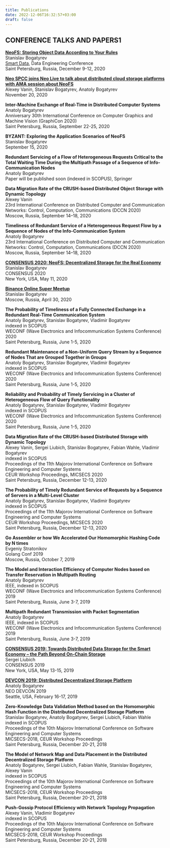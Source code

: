 ```yaml
---
title: Publications
date: 2022-12-06T16:32:57+03:00
draft: false
---
```


## CONFERENCE TALKS AND PAPERS1

[**NeoFS: Storing Object Data According to Your Rules**](https://smartdataconf.ru/en/2020/spb/talks/6eh0kwhsf7mevgsqmgsvvc/)  
Stanislav Bogatyrev  
[Smart Data](https://smartdataconf.ru/en/#about), Data Engineering Conference  
Saint Petersburg, Russia, December 9-12, 2020 

[**Neo SPCC joins Neo Live to talk about distributed cloud storage platforms with AMA session about NeoFS**](https://neonewstoday.com/general/transcript-neo-spcc-joins-neo-live-to-talk-about-distributed-cloud-storage-platforms/)  
Alexey Vanin, Stanislav Bogatyrev, Anatoly Bogatyrev  
November 20, 2020  

**Inter-Machine Exchange of Real-Time in Distributed Computer Systems**  
Anatoly Bogatyrev  
Anniversary 30th International Conference on Computer Graphics and Machine Vision (GraphiCon 2020)  
Saint Petersburg, Russia, September 22-25, 2020  

**BYZANT: Exploring the Application Scenarios of NeoFS**  
Stanislav Bogatyrev  
September 15, 2020  

**Redundant Servicing of a Flow of Heterogeneous Requests Critical to the Total Waiting Time During the Multipath Passage of a Sequence of Info-Communication Nodes**  
Anatoly Bogatyrev  
Paper will be published soon (indexed in SCOPUS), Springer  

**Data Migration Rate of the CRUSH-based Distributed Object Storage with Dynamic Topology**  
Alexey Vanin  
23rd International Conference on Distributed Computer and Communication Networks: Control, Computation, Communications (DCCN 2020)  
Moscow, Russia, September 14–18, 2020  

**Timeliness of Redundant Service of a Heterogeneous Request Flow by a Sequence of Nodes of the Info-Communication System**  
Anatoly Bogatyrev  
23rd International Conference on Distributed Computer and Communication Networks: Control, Computation, Communications (DCCN 2020)  
Moscow, Russia, September 14–18, 2020  

[**CONSENSUS 2020: NeoFS: Decentralized Storage for the Real Economy**](https://www.youtube.com/watch?v=YRm77r_6sw0&t=5s)  
Stanislav Bogatyrev  
CONSENSUS 2020  
New York, USA, May 11, 2020  

[**Binance Online Super Meetup**](https://neonewstoday.com/events/neo-spcc-to-participate-in-binance-hosted-virtual-meetup-on-april-30th/)  
Stanislav Bogatyrev  
Moscow, Russia, April 30, 2020  

**The Probability of Timeliness of a Fully Connected Exchange in a Redundant Real-Time Communication System**  
Anatoly Bogatyrev, Stanislav Bogatyrev, Vladimir Bogatyrev  
indexed in SCOPUS  
WECONF (Wave Electronics and Infocommunication Systems Conference) 2020  
Saint Petersburg, Russia, June 1-5, 2020  

**Redundant Maintenance of a Non-Uniform Query Stream by a Sequence of Nodes That are Grouped Together in Groups**  
Anatoly Bogatyrev, Stanislav Bogatyrev, Vladimir Bogatyrev  
indexed in SCOPUS  
WECONF (Wave Electronics and Infocommunication Systems Conference) 2020  
Saint Petersburg, Russia, June 1-5, 2020  

**Reliability and Probability of Timely Servicing in a Cluster of Heterogeneous Flow of Query Functionality**  
Anatoly Bogatyrev, Stanislav Bogatyrev, Vladimir Bogatyrev  
indexed in SCOPUS  
WECONF (Wave Electronics and Infocommunication Systems Conference) 2020  
Saint Petersburg, Russia, June 1-5, 2020  

**Data Migration Rate of the CRUSH-based Distributed Storage with Dynamic Topology**  
Alexey Vanin, Sergei Liubich, Stanislav Bogatyrev, Fabian Wahle, Vladimir Bogatyrev  
indexed in SCOPUS  
Proceedings of the 11th Majorov International Conference on Software Engineering and Computer Systems  
CEUR Workshop Proceedings, MICSECS 2020  
Saint Petersburg, Russia, December 12-13, 2020  

**The Probability of Timely Redundant Service of Requests by a Sequence of Servers in a Multi-Level Cluster**  
Anatoly Bogatyrev, Stanislav Bogatyrev, Vladimir Bogatyrev  
indexed in SCOPUS  
Proceedings of the 11th Majorov International Conference on Software Engineering and Computer Systems  
CEUR Workshop Proceedings, MICSECS 2020  
Saint Petersburg, Russia, December 12-13, 2020  

**Go Assembler or how We Accelerated Our Homomorphic Hashing Code by N times**  
Evgeniy Stratonikov  
Golang Conf 2019  
Moscow, Russia, October 7, 2019  

**The Model and Interaction Efficiency of Computer Nodes based on Transfer Reservation in Multipath Routing**  
Anatoly Bogatyrev  
IEEE, indexed in SCOPUS  
WECONF (Wave Electronics and Infocommunication Systems Conference) 2019  
Saint Petersburg, Russia, June 3-7, 2019  

**Multipath Redundant Transmission with Packet Segmentation**  
Anatoly Bogatyrev  
IEEE, indexed in SCOPUS  
WECONF (Wave Electronics and Infocommunication Systems Conference) 2019  
Saint Petersburg, Russia, June 3-7, 2019  

[**CONSENSUS 2019: Towards Distributed Data Storage for the Smart Economy – the Path Beyond On-Chain Storage**](https://neonewstoday.com/development/neofs-data-storage-payment-and-auditing-demoed-at-consensus-2019/%20)  
Sergei Liubich  
CONSENSUS 2019  
New York, USA, May 13-15, 2019  

[**DEVCON 2019: Distributed Decentralized Storage Platform**](https://neonewstoday.com/development/neo-spcc-demos-neofs-candidate-proof-of-concept-following-devcon-presentation/)  
Anatoly Bogatyrev  
NEO DEVCON 2019  
Seattle, USA, February 16-17, 2019  

**Zero-Knowledge Data Validation Method based on the Homomorphic Hash Function in the Distributed Decentralized Storage Platform**  
Stanislav Bogatyrev, Anatoly Bogatyrev, Sergei Liubich, Fabian Wahle  
indexed in SCOPUS  
Proceedings of the 10th Majorov International Conference on Software Engineering and Computer Systems  
MICSECS-2018, CEUR Workshop Proceedings  
Saint Petersburg, Russia, December 20-21, 2018  

**The Model of Network Map and Data Placement in the Distributed Decentralized Storage Platform**  
Anatoly Bogatyrev, Sergei Liubich, Fabian Wahle, Stanislav Bogatyrev, Alexey Vanin  
indexed in SCOPUS  
Proceedings of the 10th Majorov International Conference on Software Engineering and Computer Systems  
MICSECS-2018, CEUR Workshop Proceedings  
Saint Petersburg, Russia, December 20-21, 2018  

**Push-Gossip Protocol Efficiency with Network Topology Propagation**  
Alexey Vanin, Vladimir Bogatyrev  
indexed in SCOPUS  
Proceedings of the 10th Majorov International Conference on Software Engineering and Computer Systems  
MICSECS-2018, CEUR Workshop Proceedings  
Saint Petersburg, Russia, December 20-21, 2018  
